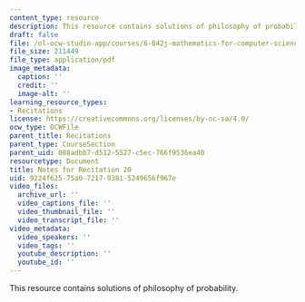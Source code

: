 ```yaml
---
content_type: resource
description: This resource contains solutions of philosophy of probability.
draft: false
file: /ol-ocw-studio-app/courses/6-042j-mathematics-for-computer-science-fall-2010/9224f62575a0721793815249656f967e_MIT6_042JF10_rec20_sol.pdf
file_size: 211449
file_type: application/pdf
image_metadata:
  caption: ''
  credit: ''
  image-alt: ''
learning_resource_types:
- Recitations
license: https://creativecommons.org/licenses/by-nc-sa/4.0/
ocw_type: OCWFile
parent_title: Recitations
parent_type: CourseSection
parent_uid: 088adbb7-d512-5527-c5ec-766f9536ea40
resourcetype: Document
title: Notes for Recitation 20
uid: 9224f625-75a0-7217-9381-5249656f967e
video_files:
  archive_url: ''
  video_captions_file: ''
  video_thumbnail_file: ''
  video_transcript_file: ''
video_metadata:
  video_speakers: ''
  video_tags: ''
  youtube_description: ''
  youtube_id: ''
---
```

This resource contains solutions of philosophy of probability.